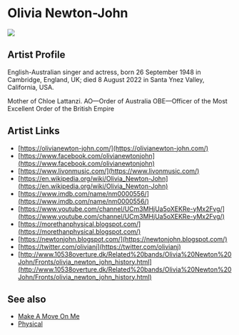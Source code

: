 # Olivia Newton-John

![](../../asssets/artists/Olivia_Newton-John.png)

## Artist Profile

English-Australian singer and actress, born 26 September 1948 in Cambridge, England, UK; died 8 August 2022 in Santa Ynez Valley, California, USA.

Mother of Chloe Lattanzi.
AO—Order of Australia
OBE—Officer of the Most Excellent Order of the British Empire

## Artist Links

- [https://olivianewton-john.com/](https://olivianewton-john.com/)
- [https://www.facebook.com/olivianewtonjohn](https://www.facebook.com/olivianewtonjohn)
- [https://www.livonmusic.com/](https://www.livonmusic.com/)
- [https://en.wikipedia.org/wiki/Olivia_Newton-John](https://en.wikipedia.org/wiki/Olivia_Newton-John)
- [https://www.imdb.com/name/nm0000556/](https://www.imdb.com/name/nm0000556/)
- [https://www.youtube.com/channel/UCm3MHjUa5oXEKRe-yMx2Fvg/](https://www.youtube.com/channel/UCm3MHjUa5oXEKRe-yMx2Fvg/)
- [https://morethanphysical.blogspot.com/](https://morethanphysical.blogspot.com/)
- [https://newtonjohn.blogspot.com/](https://newtonjohn.blogspot.com/)
- [https://twitter.com/olivianj](https://twitter.com/olivianj)
- [http://www.10538overture.dk/Related%20bands/Olivia%20Newton%20John/Fronts/olivia_newton_john_history.html](http://www.10538overture.dk/Related%20bands/Olivia%20Newton%20John/Fronts/olivia_newton_john_history.html)


## See also

- [Make A Move On Me](Olivia_Newton-John-Make_A_Move_On_Me.md)
- [Physical](Olivia_Newton-John-Physical.md)
